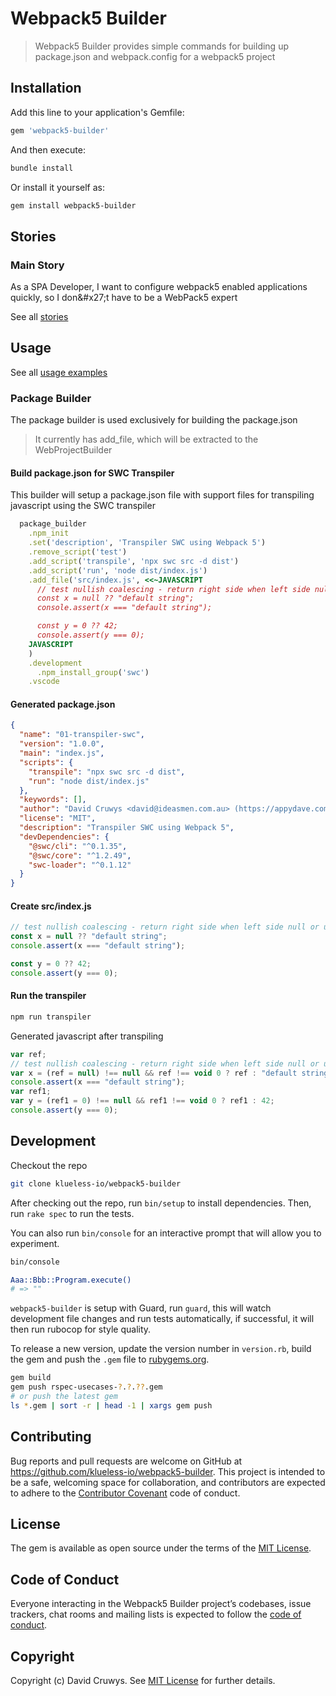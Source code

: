 # Webpack5 Builder

> Webpack5 Builder provides simple commands for building up package.json and webpack.config for a webpack5 project

## Installation

Add this line to your application's Gemfile:

```ruby
gem 'webpack5-builder'
```

And then execute:

```bash
bundle install
```

Or install it yourself as:

```bash
gem install webpack5-builder
```

## Stories

### Main Story

As a SPA Developer, I want to configure webpack5 enabled applications quickly, so I don&amp;#x27;t have to be a WebPack5 expert

See all [stories](./STORIES.md)

## Usage

See all [usage examples](./USAGE.md)

### Package Builder

The package builder is used exclusively for building the package.json

> It currently has add_file, which will be extracted to the WebProjectBuilder

#### Build package.json for SWC Transpiler

This builder will setup a package.json file with support files for transpiling javascript using the SWC transpiler

```ruby
  package_builder
    .npm_init
    .set('description', 'Transpiler SWC using Webpack 5')
    .remove_script('test')
    .add_script('transpile', 'npx swc src -d dist')
    .add_script('run', 'node dist/index.js')
    .add_file('src/index.js', <<~JAVASCRIPT
      // test nullish coalescing - return right side when left side null or undefined
      const x = null ?? "default string";
      console.assert(x === "default string");

      const y = 0 ?? 42;
      console.assert(y === 0);
    JAVASCRIPT
    )
    .development
      .npm_install_group('swc')
    .vscode
```

#### Generated package.json

```json
{
  "name": "01-transpiler-swc",
  "version": "1.0.0",
  "main": "index.js",
  "scripts": {
    "transpile": "npx swc src -d dist",
    "run": "node dist/index.js"
  },
  "keywords": [],
  "author": "David Cruwys <david@ideasmen.com.au> (https://appydave.com/)",
  "license": "MIT",
  "description": "Transpiler SWC using Webpack 5",
  "devDependencies": {
    "@swc/cli": "^0.1.35",
    "@swc/core": "^1.2.49",
    "swc-loader": "^0.1.12"
  }
}
```

#### Create src/index.js

```javascript
// test nullish coalescing - return right side when left side null or undefined
const x = null ?? "default string";
console.assert(x === "default string");

const y = 0 ?? 42;
console.assert(y === 0);
```

#### Run the transpiler

```bash
npm run transpiler
```

Generated javascript after transpiling

```javascript
var ref;
// test nullish coalescing - return right side when left side null or undefined
var x = (ref = null) !== null && ref !== void 0 ? ref : "default string";
console.assert(x === "default string");
var ref1;
var y = (ref1 = 0) !== null && ref1 !== void 0 ? ref1 : 42;
console.assert(y === 0);
```

## Development

Checkout the repo

```bash
git clone klueless-io/webpack5-builder
```

After checking out the repo, run `bin/setup` to install dependencies. Then, run `rake spec` to run the tests.

You can also run `bin/console` for an interactive prompt that will allow you to experiment.

```bash
bin/console

Aaa::Bbb::Program.execute()
# => ""
```

`webpack5-builder` is setup with Guard, run `guard`, this will watch development file changes and run tests automatically, if successful, it will then run rubocop for style quality.

To release a new version, update the version number in `version.rb`, build the gem and push the `.gem` file to [rubygems.org](https://rubygems.org).

```bash
gem build
gem push rspec-usecases-?.?.??.gem
# or push the latest gem
ls *.gem | sort -r | head -1 | xargs gem push
```

## Contributing

Bug reports and pull requests are welcome on GitHub at https://github.com/klueless-io/webpack5-builder. This project is intended to be a safe, welcoming space for collaboration, and contributors are expected to adhere to the [Contributor Covenant](http://contributor-covenant.org) code of conduct.

## License

The gem is available as open source under the terms of the [MIT License](https://opensource.org/licenses/MIT).

## Code of Conduct

Everyone interacting in the Webpack5 Builder project’s codebases, issue trackers, chat rooms and mailing lists is expected to follow the [code of conduct](https://github.com/klueless-io/webpack5-builder/blob/master/CODE_OF_CONDUCT.md).

## Copyright

Copyright (c) David Cruwys. See [MIT License](LICENSE.txt) for further details.
